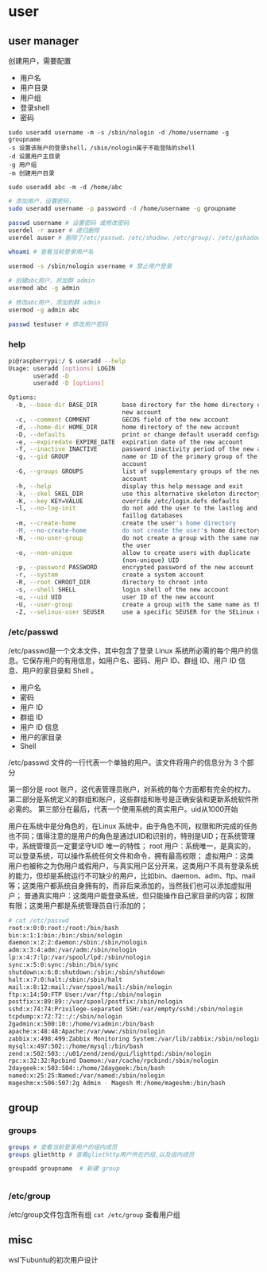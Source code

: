 # user


## user manager

创建用户，需要配置 
* 用户名
* 用户目录
* 用户组
* 登录shell
* 密码

```
sudo useradd username -m -s /sbin/nologin -d /home/username -g groupname
-s 设置该账户的登录shell，/sbin/nologin属于不能登陆的shell
-d 设置用户主目录
-g 用户组
-m 创建用户目录

sudo useradd abc -m -d /home/abc  
```


``` bash
# 添加用户，设置密码，
sudo useradd username -p password -d /home/username -g groupname

passwd username # 设置密码 或修改密码
userdel -r auser # 递归删除
userdel auser # 删除了/etc/passwd、/etc/shadow、/etc/group/、/etc/gshadow四个文件里的该账户和组的信息

whoami # 查看当前登录用户名

usermod -s /sbin/nologin username # 禁止用户登录

# 创建abc用户，并加群 admin
usermod abc -g admin

# 修改abc用户，添加到群 admin
usermod -g admin abc

passwd testuser # 修改用户密码

```


### help
``` bash
pi@raspberrypi:/ $ useradd --help
Usage: useradd [options] LOGIN
       useradd -D
       useradd -D [options]

Options:
  -b, --base-dir BASE_DIR       base directory for the home directory of the
                                new account
  -c, --comment COMMENT         GECOS field of the new account
  -d, --home-dir HOME_DIR       home directory of the new account
  -D, --defaults                print or change default useradd configuration
  -e, --expiredate EXPIRE_DATE  expiration date of the new account
  -f, --inactive INACTIVE       password inactivity period of the new account
  -g, --gid GROUP               name or ID of the primary group of the new
                                account
  -G, --groups GROUPS           list of supplementary groups of the new
                                account
  -h, --help                    display this help message and exit
  -k, --skel SKEL_DIR           use this alternative skeleton directory
  -K, --key KEY=VALUE           override /etc/login.defs defaults
  -l, --no-log-init             do not add the user to the lastlog and
                                faillog databases
  -m, --create-home             create the user's home directory
  -M, --no-create-home          do not create the user's home directory
  -N, --no-user-group           do not create a group with the same name as
                                the user
  -o, --non-unique              allow to create users with duplicate
                                (non-unique) UID
  -p, --password PASSWORD       encrypted password of the new account
  -r, --system                  create a system account
  -R, --root CHROOT_DIR         directory to chroot into
  -s, --shell SHELL             login shell of the new account
  -u, --uid UID                 user ID of the new account
  -U, --user-group              create a group with the same name as the user
  -Z, --selinux-user SEUSER     use a specific SEUSER for the SELinux user mapping

```



### /etc/passwd
/etc/passwd是一个文本文件，其中包含了登录 Linux 系统所必需的每个用户的信息。它保存用户的有用信息，如用户名、密码、用户 ID、群组 ID、用户 ID 信息、用户的家目录和 Shell 。

* 用户名
* 密码
* 用户 ID
* 群组 ID
* 用户 ID 信息
* 用户的家目录
*  Shell 

/etc/passwd 文件的一行代表一个单独的用户。该文件将用户的信息分为 3 个部分

第一部分是 root 账户，这代表管理员账户，对系统的每个方面都有完全的权力。
第二部分是系统定义的群组和账户，这些群组和账号是正确安装和更新系统软件所必需的。
第三部分在最后，代表一个使用系统的真实用户。uid从1000开始

用户在系统中是分角色的，在Linux 系统中，由于角色不同，权限和所完成的任务也不同；值得注意的是用户的角色是通过UID和识别的，特别是UID；在系统管理中，系统管理员一定要坚守UID 唯一的特性；
root 用户：系统唯一，是真实的，可以登录系统，可以操作系统任何文件和命令，拥有最高权限；
虚拟用户：这类用户也被称之为伪用户或假用户，与真实用户区分开来，这类用户不具有登录系统的能力，但却是系统运行不可缺少的用户，比如bin、daemon、adm、ftp、mail等；这类用户都系统自身拥有的，而非后来添加的，当然我们也可以添加虚拟用户；
普通真实用户：这类用户能登录系统，但只能操作自己家目录的内容；权限有限；这类用户都是系统管理员自行添加的；

``` bash
# cat /etc/passwd
root:x:0:0:root:/root:/bin/bash
bin:x:1:1:bin:/bin:/sbin/nologin
daemon:x:2:2:daemon:/sbin:/sbin/nologin
adm:x:3:4:adm:/var/adm:/sbin/nologin
lp:x:4:7:lp:/var/spool/lpd:/sbin/nologin
sync:x:5:0:sync:/sbin:/bin/sync
shutdown:x:6:0:shutdown:/sbin:/sbin/shutdown
halt:x:7:0:halt:/sbin:/sbin/halt
mail:x:8:12:mail:/var/spool/mail:/sbin/nologin
ftp:x:14:50:FTP User:/var/ftp:/sbin/nologin
postfix:x:89:89::/var/spool/postfix:/sbin/nologin
sshd:x:74:74:Privilege-separated SSH:/var/empty/sshd:/sbin/nologin
tcpdump:x:72:72::/:/sbin/nologin
2gadmin:x:500:10::/home/viadmin:/bin/bash
apache:x:48:48:Apache:/var/www:/sbin/nologin
zabbix:x:498:499:Zabbix Monitoring System:/var/lib/zabbix:/sbin/nologin
mysql:x:497:502::/home/mysql:/bin/bash
zend:x:502:503::/u01/zend/zend/gui/lighttpd:/sbin/nologin
rpc:x:32:32:Rpcbind Daemon:/var/cache/rpcbind:/sbin/nologin
2daygeek:x:503:504::/home/2daygeek:/bin/bash
named:x:25:25:Named:/var/named:/sbin/nologin
mageshm:x:506:507:2g Admin - Magesh M:/home/mageshm:/bin/bash
```


## group
### groups

``` bash
groups # 查看当前登录用户的组内成员
groups gliethttp # 查看gliethttp用户所在的组,以及组内成员

groupadd groupname  # 新建 group



```

### /etc/group
/etc/group文件包含所有组
`cat /etc/group` 查看用户组



## misc
wsl下ubuntu的初次用户设计
